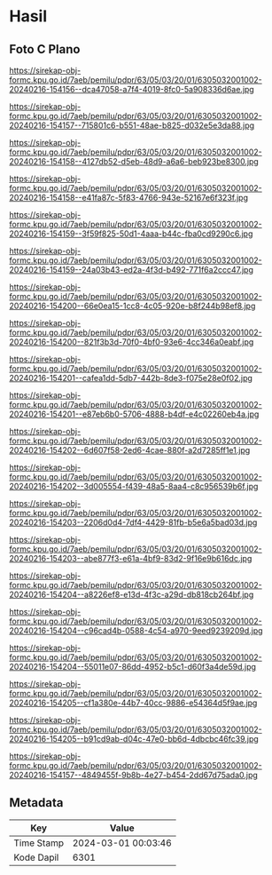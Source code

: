 # Hasil

## Foto C Plano

https://sirekap-obj-formc.kpu.go.id/7aeb/pemilu/pdpr/63/05/03/20/01/6305032001002-20240216-154156--dca47058-a7f4-4019-8fc0-5a908336d6ae.jpg

https://sirekap-obj-formc.kpu.go.id/7aeb/pemilu/pdpr/63/05/03/20/01/6305032001002-20240216-154157--715801c6-b551-48ae-b825-d032e5e3da88.jpg

https://sirekap-obj-formc.kpu.go.id/7aeb/pemilu/pdpr/63/05/03/20/01/6305032001002-20240216-154158--4127db52-d5eb-48d9-a6a6-beb923be8300.jpg

https://sirekap-obj-formc.kpu.go.id/7aeb/pemilu/pdpr/63/05/03/20/01/6305032001002-20240216-154158--e41fa87c-5f83-4766-943e-52167e6f323f.jpg

https://sirekap-obj-formc.kpu.go.id/7aeb/pemilu/pdpr/63/05/03/20/01/6305032001002-20240216-154159--3f59f825-50d1-4aaa-b44c-fba0cd9290c6.jpg

https://sirekap-obj-formc.kpu.go.id/7aeb/pemilu/pdpr/63/05/03/20/01/6305032001002-20240216-154159--24a03b43-ed2a-4f3d-b492-771f6a2ccc47.jpg

https://sirekap-obj-formc.kpu.go.id/7aeb/pemilu/pdpr/63/05/03/20/01/6305032001002-20240216-154200--66e0ea15-1cc8-4c05-920e-b8f244b98ef8.jpg

https://sirekap-obj-formc.kpu.go.id/7aeb/pemilu/pdpr/63/05/03/20/01/6305032001002-20240216-154200--821f3b3d-70f0-4bf0-93e6-4cc346a0eabf.jpg

https://sirekap-obj-formc.kpu.go.id/7aeb/pemilu/pdpr/63/05/03/20/01/6305032001002-20240216-154201--cafea1dd-5db7-442b-8de3-f075e28e0f02.jpg

https://sirekap-obj-formc.kpu.go.id/7aeb/pemilu/pdpr/63/05/03/20/01/6305032001002-20240216-154201--e87eb6b0-5706-4888-b4df-e4c02260eb4a.jpg

https://sirekap-obj-formc.kpu.go.id/7aeb/pemilu/pdpr/63/05/03/20/01/6305032001002-20240216-154202--6d607f58-2ed6-4cae-880f-a2d7285ff1e1.jpg

https://sirekap-obj-formc.kpu.go.id/7aeb/pemilu/pdpr/63/05/03/20/01/6305032001002-20240216-154202--3d005554-f439-48a5-8aa4-c8c956539b6f.jpg

https://sirekap-obj-formc.kpu.go.id/7aeb/pemilu/pdpr/63/05/03/20/01/6305032001002-20240216-154203--2206d0d4-7df4-4429-81fb-b5e6a5bad03d.jpg

https://sirekap-obj-formc.kpu.go.id/7aeb/pemilu/pdpr/63/05/03/20/01/6305032001002-20240216-154203--abe877f3-e61a-4bf9-83d2-9f16e9b616dc.jpg

https://sirekap-obj-formc.kpu.go.id/7aeb/pemilu/pdpr/63/05/03/20/01/6305032001002-20240216-154204--a8226ef8-e13d-4f3c-a29d-db818cb264bf.jpg

https://sirekap-obj-formc.kpu.go.id/7aeb/pemilu/pdpr/63/05/03/20/01/6305032001002-20240216-154204--c96cad4b-0588-4c54-a970-9eed9239209d.jpg

https://sirekap-obj-formc.kpu.go.id/7aeb/pemilu/pdpr/63/05/03/20/01/6305032001002-20240216-154204--55011e07-86dd-4952-b5c1-d60f3a4de59d.jpg

https://sirekap-obj-formc.kpu.go.id/7aeb/pemilu/pdpr/63/05/03/20/01/6305032001002-20240216-154205--cf1a380e-44b7-40cc-9886-e54364d5f9ae.jpg

https://sirekap-obj-formc.kpu.go.id/7aeb/pemilu/pdpr/63/05/03/20/01/6305032001002-20240216-154205--b91cd9ab-d04c-47e0-bb6d-4dbcbc46fc39.jpg

https://sirekap-obj-formc.kpu.go.id/7aeb/pemilu/pdpr/63/05/03/20/01/6305032001002-20240216-154157--4849455f-9b8b-4e27-b454-2dd67d75ada0.jpg


## Metadata

| Key        | Value               |
| ---------- | ------------------- |
| Time Stamp | 2024-03-01 00:03:46 |
| Kode Dapil | 6301                |



